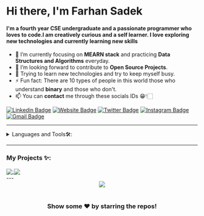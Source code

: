 # Hi there, I'm Farhan Sadek

#### I'm a fourth year CSE undergraduate and a passionate programmer who loves to code.I am creatively curious and a self learner. I love exploring new technologies and currently learning new skills

- 🌱 I’m currently focusing on **MEARN stack** and practicing **Data Structures and Algorithms** everyday.
- 💬 I’m looking forward to contribute to **Open Source Projects**.
- 🌱 Trying to learn new technologies and try to keep myself busy.
- ⚡ Fun fact: There are 10 types of people in this world those who understand **binary** and those who don't.
- 📫 You can **contact** me through these socials IDs 😁👇🏻

[![Linkedin Badge](https://img.shields.io/badge/-farhancdr-blue?style=flat&logo=Linkedin&logoColor=white&link=https://www.linkedin.com/in/farhancdr/)](https://www.linkedin.com/in/farhancdr/)
[![Website Badge](https://img.shields.io/badge/-farhancdr.com-47CCCC?style=flat&logo=Google-Chrome&logoColor=white&link=https://farhancdr.github.io/)](https://farhancdr.github.io/)
[![Twitter Badge](https://img.shields.io/badge/-@farhancdr-1ca0f1?style=flat&labelColor=1ca0f1&logo=twitter&logoColor=white&link=https://twitter.com/farhancdr)](https://twitter.com/farhancdr)
[![Instagram Badge](https://img.shields.io/badge/-@farhancdr-purple?style=flat&logo=instagram&logoColor=white&link=https://instagram.com/farhancdr/)](https://instagram.com/farhancdr)
[![Gmail Badge](https://img.shields.io/badge/-farhancdr-c14438?style=flat&logo=Gmail&logoColor=white&link=mailto:farhancdr@gmail.com)](mailto:farhancdr@gmail.com)

---

<details>
<summary>
Languages and Tools🛠:
</summary>
  <br/>
<div align="center">  
<img style="margin: 10px" src="https://profilinator.rishav.dev/skills-assets/cplusplus-original.svg" alt="C++" height="25" />
<img style="margin: 10px" src="https://profilinator.rishav.dev/skills-assets/javascript-original.svg" alt="JavaScript" height="25" />
<img style="margin: 10px" src="https://profilinator.rishav.dev/skills-assets/python-original.svg" alt="Python" height="25" />
<img style="margin: 10px" src="https://profilinator.rishav.dev/skills-assets/git-scm-icon.svg" alt="Git" height="25" />  
<img style="margin: 10px" src="https://profilinator.rishav.dev/skills-assets/react-original-wordmark.svg" alt="React" height="25" />
<img style="margin: 10px" src="https://profilinator.rishav.dev/skills-assets/nodejs-original-wordmark.svg" alt="Node.js" height="25" /> 
<img style="margin: 10px" src="https://profilinator.rishav.dev/skills-assets/express-original-wordmark.svg" alt="Express.js" height="25" /> 
<img style="margin: 10px" src="https://profilinator.rishav.dev/skills-assets/mysql-original-wordmark.svg" alt="MySQL" height="25" />  
<img style="margin: 10px" src="https://profilinator.rishav.dev/skills-assets/mongodb-original-wordmark.svg" alt="MongoDB" height="25" />  
<img style="margin: 10px" src="https://profilinator.rishav.dev/skills-assets/html5-original-wordmark.svg" alt="HTML5" height="25" />  
<img style="margin: 10px" src="https://profilinator.rishav.dev/skills-assets/css3-original-wordmark.svg" alt="CSS3" height="25" /> 
<img style="margin: 10px" src="https://profilinator.rishav.dev/skills-assets/bootstrap-plain.svg" alt="Bootstrap" height="25" />  
<img style="margin: 10px" src="https://profilinator.rishav.dev/skills-assets/photoshop-plain.svg" alt="Photoshop" height="25" /> 
<img style="margin: 10px" src="https://profilinator.rishav.dev/skills-assets/adobe_illustrator-icon.svg" alt="Illustrator" height="25" />   
</div> 
</details>

---
### My Projects ✨:
<a href="https://github.com/farhancdr/django-sales-management-system">
 <img align="center" src="https://github-readme-stats.vercel.app/api/pin/?username=farhancdr&repo=django-sales-management-system&theme=tokyonight" />
</a>
  
<a href="https://github.com/farhancdr/shoppingList">
  <img align="center" src="https://github-readme-stats.vercel.app/api/pin/?username=farhancdr&repo=shoppingList&theme=tokyonight" />
</a>

<br/>
---
<div align = "center">
  <img align="center" src= "https://github-profile-trophy.vercel.app/?username=farhancdr&theme=dracula&rank=S,AAA,AA,B,C,A&margin-w=10" />
</div>
<br/>

<div align="center">

### Show some ❤️ by starring the repos!

</div>
